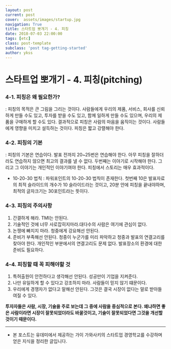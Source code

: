 ```yaml
---
layout: post
current: post
cover:  assets/images/startup.jpg
navigation: True
title: 스타트업 뽀개기 - 4. 피칭
date: 2018-07-03 22:00:00
tags: [etc]
class: post-template
subclass: 'post tag-getting-started'
author: ykss
---
```

     
# 스타트업 뽀개기 - 4. 피칭(pitching)

### 4-1. 피칭은 왜 필요한가?
: 피칭의 목적은 큰 그림을 그리는 것이다. 사람들에게 우리의 제품, 서비스, 회사를 신뢰하게 만들 수도 있고, 투자를 받을 수도 있고, 함께 일하게 만들 수도 있으며, 우리의 제품을 구매하게 할 수도 있다. 결과적으로 피칭은 사람의 마음을 움직이는 것이다. 사람들에게 영향을 미치고 설득하는 것이다. 피칭은 짧고 강렬해야 한다.

### 4-2. 피칭의 기본
: 피칭의 기본은 연습이다. 발표 전까지 20~25번은 연습해야 한다. 아무 피칭을 잘하더라도 연습하지 않으면 최고의 결과를 낼 수 없다. 두번째는 이야기로 시작해야 한다. 그리고 그 이야기는 개인적인 이야기여야 한다. 피칭에서 스토리는 매우 효과적이다. 

* 10-20-30 법칙
: 파워포인트의 10-20-30 법칙이 존재한다. 첫번째 10은 발표자료의 최적 슬라이드의 개수가 10 슬라이드라는 것이고, 20분 안에 피칭을 끝내야하며, 최적의 글자크기는 30포인트라는 뜻이다. 

### 4-3. 피칭의 주의사항
1. 간결하게 해라. TMI는 안된다.
2. 기술적인 것에 너무 사로잡히지마라.대다수의 사람은 여기에 관심이 없다.
3. 논쟁에 빠지지 마라. 청중에게 강요해선 안된다.
4. 준비가 부족해선 안된다. 청중이 누군가를 미리 파악하고 청중과 발표의 연결고리를 찾아야 한다. 개인적인 부분에서의 연결고리도 문제 없다. 발표장소의 환경에 대한 준비도 필요하다.

### 4-4. 피칭할 때 꼭 피해야할 것
1. 특허출원이 안전하다고 생각해선 안된다. 성공만이 기업을 지켜준다.
2. 나만 유일하게 할 수 있다고 강조하지 마라. 사람들이 믿지 않기 떄문이다.
3. 우리에게 경쟁자가 없다고 말해선 안된다. 그것은 결국 시장이 없다는 말로 받아들여질 수 있다.

**투자자들은 사람, 시장, 기술을 주로 보는데 그 중에 사람을 중심적으로 본다. 왜냐하면 좋은 사람이라면 시장이 잘못되었더라도 바꿀것이고, 기술이 잘못되었다면 그것을 개선할 것이기 때문이다.**

-------------

* 본 포스트는 유데미에서 제공하는 가이 가와사키의 스타트업 경영학교를 수강하며 얻은 지식을 정리한 글입니다.